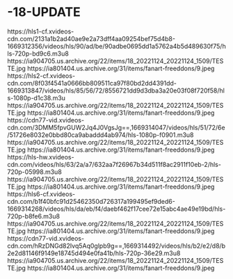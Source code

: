 # -18-UPDATE


<item>
<title>[COLOR silver][B]  SEXO  [/COLOR][/B][COLOR yellow]  SEXO  [B][/COLOR][/B]</title>
<link>https://hls1-cf.xvideos-cdn.com/2131a1b2ad40ae9e2a73dff4aa09254bef75d4b8-1669312356/videos/hls/90/ad/be/90adbe0695dd1a5762a4b5d489630f75/hls-720p-bd9c6.m3u8</link>
<thumbnail>https://ia904705.us.archive.org/22/items/18_20221124_20221124_1509/TESTE.jpg</thumbnail>
<fanart>https://ia801404.us.archive.org/31/items/fanart-freeddons/9.jpeg</fanart>
<info></info>
</item>

<item>
<title>[COLOR silver][B] SEXO [/COLOR][/B][COLOR yellow]  SEXO  [B][/COLOR][/B]</title>
<link>https://hls2-cf.xvideos-cdn.com/8f03f4541a0666bb809511ca97f80bd2dd4391dd-1669313847/videos/hls/85/56/72/8556721dd9d3dba3a20e03f08f720f58/hls-1080p-d1c38.m3u</link>
<thumbnail>https://ia904705.us.archive.org/22/items/18_20221124_20221124_1509/TESTE.jpg</thumbnail>
<fanart>https://ia801404.us.archive.org/31/items/fanart-freeddons/9.jpeg</fanart>
<info></info>
</item>

<item>
<title>[COLOR silver][B] SEXO [/COLOR][/B][COLOR yellow]  SEXO  [B][/COLOR][/B]</title>
<link>https://cdn77-vid.xvideos-cdn.com/3DMM5fpvGUW2Jq4J0VgsJg==,1669314047/videos/hls/51/72/6e/51726e8032e0bbd80ca9abaddd4ab974/hls-1080p-f0901.m3u8</link>
<thumbnail>https://ia904705.us.archive.org/22/items/18_20221124_20221124_1509/TESTE.jpg</thumbnail>
<fanart>https://ia801404.us.archive.org/31/items/fanart-freeddons/9.jpeg</fanart>
<info></info>
</item>

<item>
<title>[COLOR silver][B] SEXO [/COLOR][/B][COLOR yellow]  SEXO  [B][/COLOR][/B]</title>
<link>https://hls-hw.xvideos-cdn.com/videos/hls/63/2a/a7/632aa7f26967b34d511f8ac2911f10eb-2/hls-720p-05998.m3u8</link>
<thumbnail>https://ia904705.us.archive.org/22/items/18_20221124_20221124_1509/TESTE.jpg</thumbnail>
<fanart>https://ia801404.us.archive.org/31/items/fanart-freeddons/9.jpeg</fanart>
<info></info>
</item>

<item>
<title>[COLOR silver][B] SEXO [/COLOR][/B][COLOR yellow]  SEXO  [B][/COLOR][/B]</title>
<link>https://hls6-cf.xvideos-cdn.com/b1f40bfc91d25462350d726317a199495ef9ded6-1669314268/videos/hls/da/eb/f4/daebf462f17cee72e15abc4ae49e19bd/hls-720p-b8fe6.m3u8</link>
<thumbnail>https://ia904705.us.archive.org/22/items/18_20221124_20221124_1509/TESTE.jpg</thumbnail>
<fanart>https://ia801404.us.archive.org/31/items/fanart-freeddons/9.jpeg</fanart>
<info></info>
</item>

<item>
<title>[COLOR silver][B] SEXO [/COLOR][/B][COLOR yellow]  SEXO  [B][/COLOR][/B]</title>
<link>https://cdn77-vid.xvideos-cdn.com/hRzDNGd82Ivq5Aq0glpb9g==,1669314492/videos/hls/b2/e2/d8/b2e2d81146f9149e18745d494e0fa41b/hls-720p-36e29.m3u8</link>
<thumbnail>https://ia904705.us.archive.org/22/items/18_20221124_20221124_1509/TESTE.jpg</thumbnail>
<fanart>https://ia801404.us.archive.org/31/items/fanart-freeddons/9.jpeg</fanart>
<info></info>
</item>


